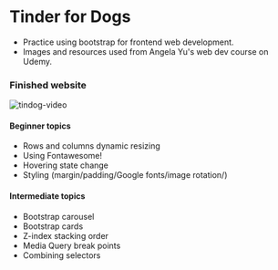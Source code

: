 # Tinder for Dogs

* Practice using bootstrap for frontend web development.
* Images and resources used from Angela Yu's web dev course on Udemy.


### Finished website
![tindog-video](https://media.giphy.com/media/Ifs4vsTS5EoO8MMxUK/giphy.gif)


#### Beginner topics
* Rows and columns dynamic resizing
* Using Fontawesome!
* Hovering state change
* Styling (margin/padding/Google fonts/image rotation/)

#### Intermediate topics
* Bootstrap carousel
* Bootstrap cards
* Z-index stacking order
* Media Query break points
* Combining selectors
